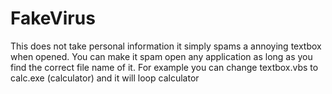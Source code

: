 # FakeVirus
This does not take personal information it simply spams a annoying textbox when opened. 
You can make it spam open any application as long as you find the correct file name of it.
For example you can change textbox.vbs to calc.exe (calculator) and it will loop calculator
